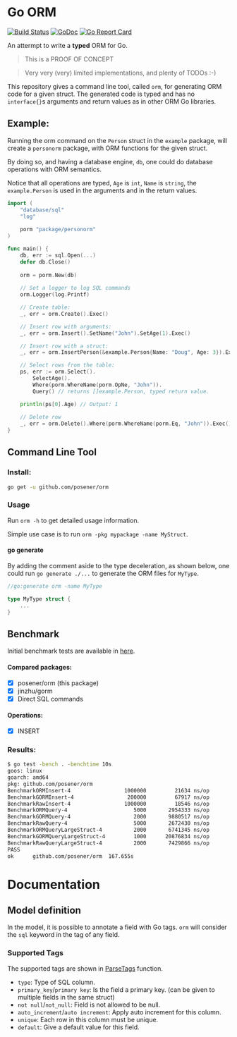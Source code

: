 # Go ORM

[![Build Status](https://travis-ci.org/posener/orm.svg?branch=master)](https://travis-ci.org/posener/orm)
[![GoDoc](https://godoc.org/github.com/posener/orm?status.svg)](http://godoc.org/github.com/posener/orm)
[![Go Report Card](https://goreportcard.com/badge/github.com/posener/orm)](https://goreportcard.com/report/github.com/posener/orm)

An attermpt to write a **typed** ORM for Go.

> This is a PROOF OF CONCEPT

> Very very (very) limited implementations, and plenty of TODOs :-)

This repository gives a command line tool, called `orm`, for generating
ORM code for a given struct. The generated code is typed and has no `interface{}`s arguments
and return values as in other ORM Go libraries.

## Example:

Running the orm command on the `Person` struct in the `example` package, will create a `personorm` package, with
ORM functions for the given struct.

By doing so, and having a database engine, `db`, one could do database operations with
ORM semantics.

Notice that all operations are typed, `Age` is `int`, `Name` is `string`, the `example.Person`
is used in the arguments and in the return values.

```go
import (
	"database/sql"
	"log"
	
	porm "package/personorm"
)

func main() {
    db, err := sql.Open(...)
    defer db.Close()
    
    orm = porm.New(db)
    
    // Set a logger to log SQL commands
    orm.Logger(log.Printf)

    // Create table:
    _, err = orm.Create().Exec()

    // Insert row with arguments:
    _, err = orm.Insert().SetName("John").SetAge(1).Exec()

    // Insert row with a struct:
    _, err = orm.InsertPerson(&example.Person{Name: "Doug", Age: 3}).Exec()

    // Select rows from the table:
    ps, err := orm.Select().
    	SelectAge().
        Where(porm.WhereName(porm.OpNe, "John")).
        Query() // returns []example.Person, typed return value.

    println(ps[0].Age) // Output: 1
    
    // Delete row
    _, err = orm.Delete().Where(porm.WhereName(porm.Eq, "John")).Exec()
}
```

## Command Line Tool

### Install:

```bash
go get -u github.com/posener/orm
```

### Usage

Run `orm -h` to get detailed usage information.

Simple use case is to run `orm -pkg mypackage -name MyStruct`.

#### go generate

By adding the comment aside to the type deceleration, as shown below, one could run `go generate ./...`
to generate the ORM files for `MyType`.

```go
//go:generate orm -name MyType

type MyType struct {
	...
}
```

## Benchmark

Initial benchmark tests are available in [here](./example/bench_test.go).

#### Compared packages:

- [x] posener/orm (this package)
- [x] jinzhu/gorm
- [x] Direct SQL commands

#### Operations:

- [x] INSERT

### Results:

```bash
$ go test -bench . -benchtime 10s
goos: linux
goarch: amd64
pkg: github.com/posener/orm
BenchmarkORMInsert-4              	 1000000	     21634 ns/op
BenchmarkGORMInsert-4             	  200000	     67917 ns/op
BenchmarkRawInsert-4              	 1000000	     18546 ns/op
BenchmarkORMQuery-4               	    5000	   2954333 ns/op
BenchmarkGORMQuery-4              	    2000	   9880517 ns/op
BenchmarkRawQuery-4               	    5000	   2672430 ns/op
BenchmarkORMQueryLargeStruct-4    	    2000	   6741345 ns/op
BenchmarkGORMQueryLargeStruct-4   	    1000	  20876834 ns/op
BenchmarkRawQueryLargeStruct-4    	    2000	   7429866 ns/op
PASS
ok  	github.com/posener/orm	167.655s

```

# Documentation

## Model definition

In the model, it is possible to annotate a field with Go tags.
`orm` will consider the `sql` keyword in the tag of any field.

### Supported Tags

The supported tags are shown in [ParseTags](./gen/tags.go) function.

- `type`: Type of SQL column.
- `primary_key`/`primary key`: Is the field a primary key. (can be given to multiple fields in the same struct)
- `not null`/`not_null`: Field is not allowed to be null.
- `auto_increment`/`auto increment`: Apply auto increment for this column.
- `unique`: Each row in this column must be unique.
- `default`: Give a default value for this field.
